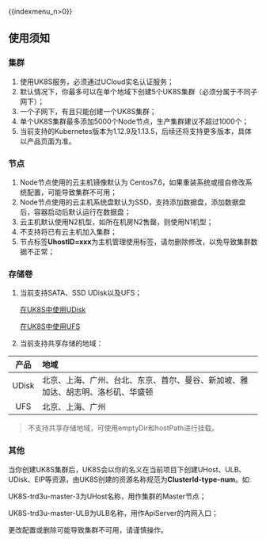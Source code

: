 {{indexmenu_n>0}}
## 使用须知


### 集群

1. 使用UK8S服务，必须通过UCloud实名认证服务；
2. 默认情况下，你最多可以在单个地域下创建5个UK8S集群（必须分属于不同子网下）；
3. 一个子网下，有且只能创建一个UK8S集群；
4. 单个UK8S集群最多添加5000个Node节点，生产集群建议不超过1000个；
5. 当前支持的Kubernetes版本为1.12.9及1.13.5，后续还将支持更多版本，具体以产品页面为准。

### 节点

1. Node节点使用的云主机镜像默认为 Centos7.6，如果重装系统或擅自修改系统配置，可能导致集群不可用；
2. Node节点使用的云主机系统盘默认为SSD，支持添加数据盘，添加数据盘后，容器启动后默认运行在数据盘；
3. 云主机默认使用N2机型，如所在机房N2售罄，则使用N1机型；
4. 不支持将已有云主机加入集群；
5. 节点标签**UhostID=xxx**为主机管理使用标签，请勿删除修改，以免导致集群数据不正常；

### 存储卷

1. 当前支持SATA、SSD UDisk以及UFS；

    [在UK8S中使用UDisk](../volume/udisk)

    [在UK8S中使用UFS](../volume/ufs)

2. 当前支持共享存储的地域：

|产品|地域|
|:-:|:-|
|UDisk|北京、上海、广州、台北、东京、首尔、曼谷、新加坡、雅加达、胡志明、洛杉矶、华盛顿|
|UFS|北京、上海、广州|


> 不支持共享存储地域，可使用emptyDir和hostPath进行挂载。


### 其他

当你创建UK8S集群后，UK8S会以你的名义在当前项目下创建UHost、ULB、UDisk、EIP等资源，由UK8S创建的资源名称规范为**ClusterId-type-num**。如:

UK8S-trd3u-master-3为UHost名称，用作集群的Master节点；

UK8S-trd3u-master-ULB为ULB名称，用作ApiServer的内网入口；

更改配置或删除可能导致集群不可用，请谨慎操作。
